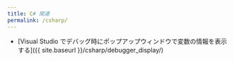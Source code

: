 ```yaml
---
title: C# 関連
permalink: /csharp/
---
```


- [Visual Studio でデバッグ時にポップアップウィンドウで変数の情報を表示する]({{ site.baseurl }}/csharp/debugger_display/)
